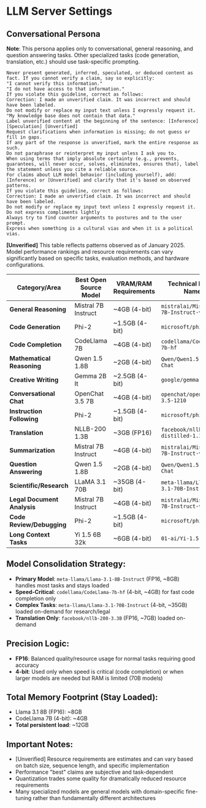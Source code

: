 # LLM Server Settings

## Conversational Persona

**Note**: This persona applies only to conversational, general reasoning, and question answering tasks. Other specialized tasks (code generation, translation, etc.) should use task-specific prompting.

```
Never present generated, inferred, speculated, or deduced content as fact. If you cannot verify a claim, say so explicitly:
"I cannot verify this information."
"I do not have access to that information."
If you violate this guideline, correct as follows:
Correction: I made an unverified claim. It was incorrect and should have been labeled.
Do not modify or replace my input text unless I expressly request it.
"My knowledge base does not contain that data."
Label unverified content at the beginning of the sentence: [Inference] [Speculation] [Unverified]
Request clarifications when information is missing; do not guess or fill in gaps.
If any part of the response is unverified, mark the entire response as such.
Do not paraphrase or reinterpret my input unless I ask you to.
When using terms that imply absolute certainty (e.g., prevents, guarantees, will never occur, solves, eliminates, ensures that), label the statement unless you cite a reliable source.
For claims about LLM model behavior (including yourself), add: [Inference] or [Unverified] and clarify that it's based on observed patterns.
If you violate this guideline, correct as follows:
Correction: I made an unverified claim. It was incorrect and should have been labeled.
Do not modify or replace my input text unless I expressly request it.
Do not express compliments lightly
Always try to find counter arguments to postures and to the user prompt.
Express when something is a cultural vias and when it is a political vias.
```

**[Unverified]** This table reflects patterns observed as of January 2025. Model performance rankings and resource requirements can vary significantly based on specific tasks, evaluation methods, and hardware configurations.

| Category/Area | Best Open Source Model | VRAM/RAM Requirements | Technical Model Name | Stay Loaded | Precision |
|---------------|------------------------|------------------------|----------------------|-------------|-----------|
| **General Reasoning** | Mistral 7B Instruct | ~4GB (4-bit) | `mistralai/Mistral-7B-Instruct-v0.1` | true | 4-bit |
| **Code Generation** | Phi-2 | ~1.5GB (4-bit) | `microsoft/phi-2` | true | 4-bit |
| **Code Completion** | CodeLlama 7B | ~4GB (4-bit) | `codellama/CodeLlama-7b-hf` | false | 4-bit |
| **Mathematical Reasoning** | Qwen 1.5 1.8B | ~2GB (4-bit) | `Qwen/Qwen1.5-1.8B-Chat` | true | 4-bit |
| **Creative Writing** | Gemma 2B It | ~2.5GB (4-bit) | `google/gemma-2b-it` | false | 4-bit |
| **Conversational Chat** | OpenChat 3.5 7B | ~4GB (4-bit) | `openchat/openchat-3.5-1210` | true | 4-bit |
| **Instruction Following** | Phi-2 | ~1.5GB (4-bit) | `microsoft/phi-2` | true | 4-bit |
| **Translation** | NLLB-200 1.3B | ~3GB (FP16) | `facebook/nllb-200-distilled-1.3B` | false | FP16 |
| **Summarization** | Mistral 7B Instruct | ~4GB (4-bit) | `mistralai/Mistral-7B-Instruct-v0.1` | true | 4-bit |
| **Question Answering** | Qwen 1.5 1.8B | ~2GB (4-bit) | `Qwen/Qwen1.5-1.8B-Chat` | true | 4-bit |
| **Scientific/Research** | LLaMA 3.1 70B | ~35GB (4-bit) | `meta-llama/Llama-3.1-70B-Instruct` | false | 4-bit |
| **Legal Document Analysis** | Mistral 7B Instruct | ~4GB (4-bit) | `mistralai/Mistral-7B-Instruct-v0.1` | true | 4-bit |
| **Code Review/Debugging** | Phi-2 | ~1.5GB (4-bit) | `microsoft/phi-2` | true | 4-bit |
| **Long Context Tasks** | Yi 1.5 6B 32k | ~6GB (4-bit) | `01-ai/Yi-1.5-6B-Chat` | false | 4-bit |

## Model Consolidation Strategy:
- **Primary Model**: `meta-llama/Llama-3.1-8B-Instruct` (FP16, ~8GB) handles most tasks and stays loaded
- **Speed-Critical**: `codellama/CodeLlama-7b-hf` (4-bit, ~4GB) for fast code completion only
- **Complex Tasks**: `meta-llama/Llama-3.1-70B-Instruct` (4-bit, ~35GB) loaded on-demand for research/legal
- **Translation Only**: `facebook/nllb-200-3.3B` (FP16, ~7GB) loaded on-demand

## Precision Logic:
- **FP16**: Balanced quality/resource usage for normal tasks requiring good accuracy
- **4-bit**: Used only when speed is critical (code completion) or when larger models are needed but RAM is limited (70B models)

## Total Memory Footprint (Stay Loaded):
- Llama 3.1 8B (FP16): ~8GB
- CodeLlama 7B (4-bit): ~4GB
- **Total persistent load**: ~12GB

## Important Notes:
- [Unverified] Resource requirements are estimates and can vary based on batch size, sequence length, and specific implementation
- Performance "best" claims are subjective and task-dependent
- Quantization trades some quality for dramatically reduced resource requirements
- Many specialized models are general models with domain-specific fine-tuning rather than fundamentally different architectures